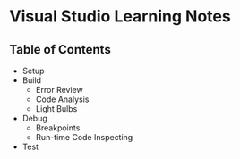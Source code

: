 # Visual Studio Learning Notes

## Table of Contents
 - Setup
 - Build
   - Error Review
   - Code Analysis
   - Light Bulbs
 - Debug
   - Breakpoints
   - Run-time Code Inspecting
 - Test
